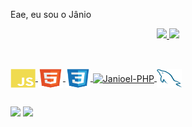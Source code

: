 Eae, eu sou o Jânio

<div align="center">
  <a href="https://github.com/rafaballerini">
  <img height="180em" src="https://github-readme-stats.vercel.app/api?username=Janioel&show_icons=true&theme=codeSTACKr&include_all_commits=true&count_private=true"/>
  <img height="180em" src="https://github-readme-stats.vercel.app/api/top-langs/?username=Janioel&layout=compact&theme=codeSTACKr"/>
</div>
  
  ##
  
<div style="display: inline_block"><br>
  <img align="center" alt="Janioel-Js" height="30" width="40" src="https://raw.githubusercontent.com/devicons/devicon/master/icons/javascript/javascript-plain.svg">
  <img align="center" alt="Janioel-HTML" height="30" width="40" src="https://raw.githubusercontent.com/devicons/devicon/master/icons/html5/html5-original.svg">
  <img align="center" alt="Janioel-CSS" height="30" width="40" src="https://raw.githubusercontent.com/devicons/devicon/master/icons/css3/css3-original.svg">
  <img align="center" alt="Janioel-PHP" height="30" width="40" src="https://img.shields.io/badge/PHP-777BB4?style=for-the-badge&logo=php&logoColor=white">
  <img align="center" alt="Janioel-SQL" height="30" width="40" src="https://raw.githubusercontent.com/devicons/devicon/master/icons/mysql/mysql-original.svg"> 
</div>
  
  ##
  
<div> 
  <a href="https://instagram.com/i_xaniel/" target="_blank"><img src="https://img.shields.io/badge/-Instagram-%23E4405F?style=for-the-badge&logo=instagram&logoColor=white" target="_blank"></a>
  <a href = "paulojanio2004@gmail.com"><img src="https://img.shields.io/badge/-Gmail-%23333?style=for-the-badge&logo=gmail&logoColor=white" target="_blank"></a>
